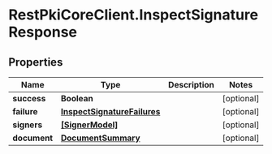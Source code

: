 # RestPkiCoreClient.InspectSignatureResponse

## Properties
Name | Type | Description | Notes
------------ | ------------- | ------------- | -------------
**success** | **Boolean** |  | [optional] 
**failure** | [**InspectSignatureFailures**](InspectSignatureFailures.md) |  | [optional] 
**signers** | [**[SignerModel]**](SignerModel.md) |  | [optional] 
**document** | [**DocumentSummary**](DocumentSummary.md) |  | [optional] 
